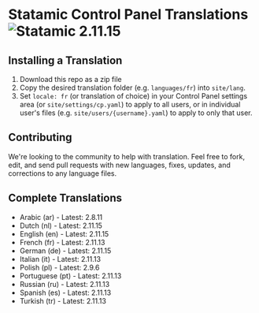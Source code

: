 # Statamic Control Panel Translations ![Statamic 2.11.15](https://img.shields.io/badge/statamic-2.11.15-blue.svg?style=flat-square)

## Installing a Translation

1. Download this repo as a zip file
2. Copy the desired translation folder (e.g. `languages/fr`) into `site/lang`.
3. Set `locale: fr` (or translation of choice) in your Control Panel settings area (or `site/settings/cp.yaml`) to apply to all users, or in individual user's files (e.g. `site/users/{username}.yaml`) to apply to only that user.

## Contributing

We're looking to the community to help with translation. Feel free to fork, edit, and send pull requests with new languages, fixes, updates, and corrections to any language files.

## Complete Translations

- Arabic (ar) - Latest: 2.8.11
- Dutch (nl) - Latest: 2.11.15
- English (en) - Latest: 2.11.15
- French (fr) - Latest: 2.11.13
- German (de) - Latest: 2.11.15
- Italian (it) - Latest: 2.11.13
- Polish (pl) - Latest: 2.9.6
- Portuguese (pt) - Latest: 2.11.13
- Russian (ru) - Latest: 2.11.13
- Spanish (es) - Latest: 2.11.13
- Turkish (tr) - Latest: 2.11.13
